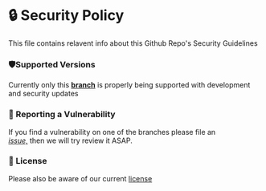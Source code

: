 # 🔒 Security Policy

This file contains relavent info about this Github Repo's Security Guidelines

### 🛡️Supported Versions

Currently only this **[branch](https://github.com/Cartrigger/QCXRSoonBot)** is properly being supported with development
and security updates

### 🚨 Reporting a Vulnerability

If you find a vulnerability on one of the branches please file an  
*[issue,](https://github.com/Cartrigger/QCXRSoonBot/issues/new)* then we will try review it ASAP.

### 📜 License

Please also be aware of our current [license](LICENSE)


